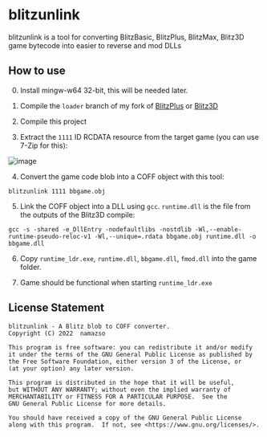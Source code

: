 # blitzunlink

blitzunlink is a tool for converting BlitzBasic, BlitzPlus, BlitzMax, Blitz3D game bytecode into easier to reverse and mod DLLs

## How to use

0. Install mingw-w64 32-bit, this will be needed later.

1. Compile the `loader` branch of my fork of [BlitzPlus](https://github.com/namazso/blitzplus_msvc2017) or [Blitz3D](https://github.com/namazso/blitz3d_msvc2017)

2. Compile this project

3. Extract the `1111` ID RCDATA resource from the target game (you can use 7-Zip for this):

![image](https://user-images.githubusercontent.com/8676443/149443161-1e3e6e29-df5d-4a84-a235-55d992eae47b.png)

4. Convert the game code blob into a COFF object with this tool:

```
blitzunlink 1111 bbgame.obj
```

5. Link the COFF object into a DLL using `gcc`. `runtime.dll` is the file from the outputs of the Blitz3D compile:

```
gcc -s -shared -e_DllEntry -nodefaultlibs -nostdlib -Wl,--enable-runtime-pseudo-reloc-v1 -Wl,--unique=.rdata bbgame.obj runtime.dll -o bbgame.dll
```

6. Copy `runtime_ldr.exe`, `runtime.dll`, `bbgame.dll`, `fmod.dll` into the game folder.

7. Game should be functional when starting `runtime_ldr.exe`

## License Statement

	blitzunlink - A Blitz blob to COFF converter.
	Copyright (C) 2022  namazso
	
	This program is free software: you can redistribute it and/or modify
	it under the terms of the GNU General Public License as published by
	the Free Software Foundation, either version 3 of the License, or
	(at your option) any later version.
	
	This program is distributed in the hope that it will be useful,
	but WITHOUT ANY WARRANTY; without even the implied warranty of
	MERCHANTABILITY or FITNESS FOR A PARTICULAR PURPOSE.  See the
	GNU General Public License for more details.
	
	You should have received a copy of the GNU General Public License
	along with this program.  If not, see <https://www.gnu.org/licenses/>.
